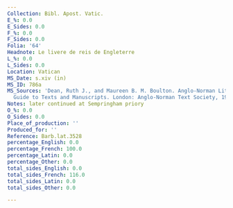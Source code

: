 ```yaml
---
Collection: Bibl. Apost. Vatic.
E_%: 0.0
E_Sides: 0.0
F_%: 0.0
F_Sides: 0.0
Folia: '64'
Headnote: Le livere de reis de Engleterre
L_%: 0.0
L_Sides: 0.0
Location: Vatican
MS_Date: s.xiv (in)
MS_ID: 786a
MS_Sources: 'Dean, Ruth J., and Maureen B. M. Boulton. Anglo-Norman Literature: A
  Guide to Texts and Manuscripts. London: Anglo-Norman Text Society, 1999.'
Notes: later continued at Sempringham priory
O_%: 0.0
O_Sides: 0.0
Place_of_production: ''
Produced_for: ''
Reference: Barb.lat.3528
percentage_English: 0.0
percentage_French: 100.0
percentage_Latin: 0.0
percentage_Other: 0.0
total_sides_English: 0.0
total_sides_French: 116.0
total_sides_Latin: 0.0
total_sides_Other: 0.0

---
```

